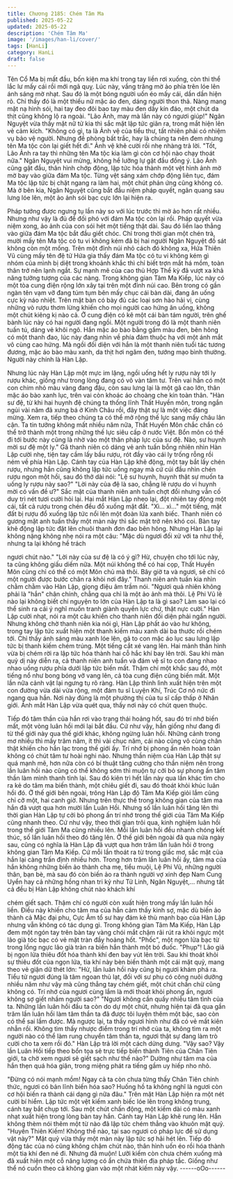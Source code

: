 ```yaml
---
title: Chương 2185: Chém Tâm Ma
published: 2025-05-22
updated: 2025-05-22
description: 'Chém Tâm Ma'
image: '/images/han-li/cover/'
tags: [HanLi]
category: HanLi
draft: false
---
```


Tên Cổ Ma bị mất đầu, bốn kiện ma khí trong tay liền rơi xuống,
còn thi thể lắc lư mấy cái rồi mới ngã quỵ.
Lúc này, vầng trăng mờ ảo phía trên lóe lên ánh sáng mờ nhạt.
Sau đó là một bóng người uốn éo mấy cái, dần dần hiện rõ. Chỉ
thấy đó là một thiếu nữ mặc áo đen, dáng người thon thả.
Nàng mang mặt nạ hình sói, hai tay đeo đôi bao tay màu đen dầy
kín đáo, một chút da thịt cũng không lộ ra ngoài.
"Lão Ảnh, may mà lần này có ngươi giúp!"
Ngân Nguyệt vừa thấy mặt nữ tử kia thì sắc mặt lập tức giãn ra,
trong mắt hiện lên vẻ cảm kích.
"Không có gì, ta là Ảnh vệ của tiểu thư, tất nhiên phải có nhiệm vụ
bảo vệ người. Nhưng đề phòng bất trắc, hay là chúng ta nên đem
nhưng tên Ma tộc còn lại giết hết đi." Ảnh vệ khẽ cười rồi nhẹ
nhàng trả lời.
"Tốt, Lão Ảnh ra tay thì những tên Ma tộc kia làm gì còn cơ hội
nào chạy thoát nữa." Ngân Nguyệt vui mừng, không hề lưỡng lự
gật đầu đồng ý.
Lão Ảnh cũng gật đầu, thân hình chớp động, lập tức hóa thành
một vệt hình ảnh mờ mờ bay vào giữa đám Ma tộc.
Từng vệt sáng xám chớp động liên tục, đám Ma tộc lập tức bị
chặt ngang ra làm hai, một chút phản ứng cũng không có.
Mà ở bên kia, Ngân Nguyệt cũng bắt đầu niệm pháp quyết, ngân
quang sau lưng lóe lên, một ảo ảnh sói bạc cực lớn lại hiện ra.

Pháp tướng được ngưng tụ lần này so với lúc trước thì mờ ảo
hơn rất nhiều. Nhưng như vậy là đủ để đối phó với đám Ma tộc
còn lại rồi.
Pháp quyết vừa niệm xong, ảo ảnh của con sói hét một tiếng thật
dài. Sau đó liền lao thẳng vào giữa đám Ma tộc bắt đầu giết chóc.
Chỉ trong thời gian một chén trà, mười mấy tên Ma tộc có tu vi
không kém đã bị hai người Ngân Nguyệt đồ sát không còn một
mống.
Trên một đỉnh núi nhỏ cách đó không xa, Hứa Thiên Vũ cùng mấy
tên đệ tử Hứa gia thấy đám Ma tộc có tu vi không kém gì nhóm
của mình bị diệt trong khoảnh khắc thì chỉ biết trợn mắt há mồm,
toàn thân trở nên lạnh ngắt.
Sự mạnh mẽ của cao thủ Hợp Thể kỳ đã vượt xa khả năng tưởng
tượng của các nàng.
Trong không gian Tâm Ma Kiếp, lúc này có một tòa cung điện
rộng lớn xây tại trên một đỉnh núi cao. Bên trong có gần ngàn tên
vạm vỡ đang túm tụm bên mấy chục cái bàn dài, đang ăn uống
cực kỳ náo nhiệt.
Trên mặt bàn có bày đủ các loại sơn hào hải vị, cùng những vò
rượu thơm lừng khiến cho mọi người cao hứng ăn uống, không
một chút kiêng kị nào cả.
Ở cung điện có kê một cái bàn tám người, trên ghế bành lúc này
có hai người đang ngồi.
Một người trong đó là một thanh niên tuấn tú, dáng vẻ khôi ngô.
Hắn mặc áo bào bằng gấm màu đen, bên hông có một thanh đao,
lúc này đang nhìn về phía đám thuộc hạ với một ánh mắt vô cùng
cao hứng.
Mà ngồi đối diện với hắn là một thanh niên tuổi tác tương đương,
mặc áo bào màu xanh, da thịt hơi ngăm đen, tướng mạo bình
thường. Người này chính là Hàn Lập.

Nhưng lúc này Hàn Lập một mực im lặng, ngồi uống hết ly rượu
này tới ly rượu khác, giống như trong lòng đang có vô vàn tâm tư.
Trên vai hắn có một con chim nhỏ màu vàng đang đậu, còn sau
lưng lại là một gã cao lớn, thân mặc áo bào xanh lục, trên vai còn
khoác áo choàng che kín toàn thân.
"Hàn sư đệ, từ khi hai huynh đệ chúng ta thống lĩnh Thất Huyền
môn, trong ngắn ngủi vài năm đã xưng bá ở Kinh Châu rồi, đây
thật sự là một việc đáng mừng. Xem ra, tiếp theo chúng ta có thể
mở rộng thế lực sang mấy châu lân cận. Ta tin tưởng không mất
nhiều năm nữa, Thất Huyền Môn chắc chắn có thể trở thành một
trong những thế lực siêu cấp ở nước Việt. Bổn môn có thể đi tới
bước này cũng là nhờ vào một thân pháp lực của sư đệ. Nào, sư
huynh mời sư đệ một ly." Gã thanh niên có dáng vẻ anh tuấn bỗng
nhiên nhìn Hàn Lập cười nhẹ, tiện tay cầm lấy bầu rượu, rót đầy
vào cái ly trống rỗng rồi ném về phía Hàn Lập.
Cánh tay của Hàn Lập khẽ động, một tay bắt lấy chén rượu,
nhưng hắn cũng không lập tức uống ngay mà cứ cúi đầu nhìn
chén rượu ngon một hồi, sau đó thở dài nói:
"Lệ sư huynh, huynh thật sự muốn ta uống ly rượu này sao?"
"Lời này của đệ là sao, chẳng lẽ rượu do vi huynh mời có vấn đề
ư?" Sắc mặt của thanh niên anh tuấn chợt đổi nhưng vẫn cố duy
trì nét tươi cười hỏi lại.
Hai mắt Hàn Lập nheo lại, đột nhiên tay động một cái, tất cả rượu
trong chén đều đổ xuống mặt đất.
"Xì… xì…" một tiếng, mặt đất bị rượu đổ xuống lập tức nổi lên
một đoàn lửa xanh biếc.
Thanh niên có gương mặt anh tuấn thấy một màn này thì sắc mặt
trở nên khó coi. Bàn tay khẽ động lập tức đặt lên chuôi thanh đơn
đao bên hông.
Nhưng Hàn Lập lại không nặng không nhẹ nói ra một câu:
"Mặc dù ngươi đối xử với ta như thế, nhưng ta lại không hề trách

ngươi chút nào."
"Lời này của sư đệ là có ý gì? Hừ, chuyện cho tới lúc này, ta cũng
không giấu diếm nữa. Một núi không thể có hai cọp, Thất Huyền
Môn cũng chỉ có thể có một Môn chủ mà thôi. Bây giờ ta và
ngươi, sẽ chỉ có một người được bước chân ra khỏi nơi đây."
Thanh niên anh tuấn kia nhìn chằm chằm vào Hàn Lập, giọng
điệu âm trầm nói.
"Ngươi quả nhiên không phải là "hắn" chân chính, chẳng qua chỉ
là một ảo ảnh mà thôi. Lệ Phi Vũ lẽ nào lại không biết chí nguyện
to lớn của Hàn Lập ta là gì sao? Làm sao lại có thể sinh ra cái ý
nghĩ muốn tranh giành quyền lực chứ, thật nực cười." Hàn Lập
cười nhạt, nói ra một câu khiến cho thanh niên đối diện phải ngẩn
người.
Nhưng không chờ thanh niên kia nói gì, Hàn Lập phất áo vào hư
không, trong tay lập tức xuất hiện một thanh kiếm màu xanh dài
ba thước rồi chém tới.
Chỉ thấy ánh sáng màu xanh lóe lên, gã to con mặc áo lục sau
lưng lập tức bị thanh kiếm chém trúng.
Một tiếng cắt xé vang lên.
Hai mảnh thân hình vừa bị chém rời ra lập tức hóa thành hai cỗ
hắc khí bay lên trời.
Sau khi màn quỷ dị này diễn ra, cả thanh niên anh tuấn và đám vệ
sĩ to con đang nhao nhao uống rượu phía dưới lập tức biến mất.
Thậm chí một khắc sau đó, một tiếng nổ như bong bóng vỡ vang
lên, cả tòa cung điện cũng biến mất.
Một lần nữa cảnh vật lại ngưng tụ rõ ràng. Hàn Lập thình lình xuất
hiện trên một con đường vừa dài vừa rộng, một đám tu sĩ Luyện
Khí, Trúc Cơ nô nức đi ngang qua hắn.
Nơi này đúng là một phường thị của tu sĩ cấp thấp ở Nhân giới.
Ánh mắt Hàn Lập vừa quét qua, thấy nơi này có chút quen thuộc.

Tiếp đó tâm thần của hắn rơi vào trạng thái hoảng hốt, sau đó trí
nhớ biến mất, một vòng luân hồi mới lại bắt đầu.
Cứ như vậy, hắn giống như đang đi từ thế giới này qua thế giới
khác, không ngừng luân hồi.
Những cảnh trong mơ nhiều thì mấy trăm năm, ít thì vài chục
năm, cái nào cũng vô cùng chân thật khiến cho hắn lạc trong thế
giới ấy. Trí nhớ bị phong ấn nên hoàn toàn không có chút tâm tư
hoài nghi nào.
Nhưng thần niệm của Hàn Lập thật sự quá mạnh mẽ, hơn nữa
còn có bí thuật tăng cường cho thần niệm nên trong lần luân hồi
nào cũng có thể không sớm thì muộn tự cởi bỏ sự phong ấn tâm
thần làm mình thanh tỉnh lại. Sau đó kiên trì hết lần này qua lần
khác tìm cho ra kẻ do tâm ma biến thành, một chiêu giết đi, sau
đó thoát khỏi khúc luân hồi đó.
Ở thế giới bên ngoài, trông Hàn Lập độ Tâm Ma Kiếp giỏi lắm
cũng chỉ cỡ một, hai canh giờ. Nhưng trên thực thế trong không
gian của tâm ma hắn đã vượt qua hơn mười lần Luân Hồi.
Nhưng số lần luân hồi tăng lên thì thời gian Hàn Lập tự cởi bỏ
phong ấn trí nhớ trong thế giới của Tâm Ma Kiếp cũng nhanh
theo.
Cứ như vậy, theo thời gian trôi qua, kinh nghiệm luân hồi trong
thế giới Tâm Ma cũng nhiều lên. Mỗi lần luân hồi đều nhanh
chóng kết thúc, số lần luân hồi theo đó tăng lên.
Ở thế giới bên ngoài đã qua nửa ngày sau, cũng có nghĩa là Hàn
Lập đã vượt qua hơn trăm lần luân hồi ở trong không gian Tâm
Ma Kiếp. Cứ mỗi lần thoát ra từ trong giấc mơ, sắc mặt của hắn
lại càng trấn định nhiều hơn.
Trong hơn trăm lần luân hồi ấy, tâm ma của hắn không những
biến ảo thành cha mẹ, tiểu muội, Lệ Phi Vũ, những người thân,
bạn bè, mà sau đó còn biến ảo ra thành người vợ xinh đẹp Nam
Cung Uyển hay cả những hồng nhan tri kỷ như Tử Linh, Ngân
Nguyệt,… nhưng tất cả đều bị Hàn Lập không chút nào khách khí

chém giết sạch.
Thậm chí có người còn xuất hiện trong mấy lần luân hồi liền.
Điều này khiến cho tâm ma của hắn cảm thấy kinh sợ, mặc dù
biến ảo thành cả Mặc đại phu, Cực Âm tổ sư hay đám kẻ thù
mạnh bạo của Hàn Lập nhưng vẫn không có tác dụng gì.
Trong không gian Tâm Ma Kiếp, Hàn Lập đem một ngón tay trên
bàn tay vàng chói mắt chậm rãi rút ra khỏi ngực một lão già tóc
bạc có vẻ mặt tràn đầy hoảng hốt.
"Phốc", một ngọn lửa bạc từ trong lồng ngực lão già tràn ra biến
hắn thành một bó đuốc.
"Phụp"!
Lão giả bị ngọn lửa thiêu đốt hóa thành khí đen bay vút lên trời.
Sau khi thoát khỏi sự thiêu đốt của ngọn lứa, tia khí này bèn biến
thành một cái mặt quỷ, mang theo vẻ giận dữ thét lớn:
"Hừ, lần luân hồi này cũng bị ngươi khám phá ra. Tiểu tử ngươi
đúng là tâm ngoan thủ lạt, đối với sư phụ có công nuôi dưỡng
nhiều năm như vậy mà cũng thẳng tay chém giết, một chút chần
chừ cũng không có. Trí nhớ của ngươi cùng lắm là mới thoát khỏi
phong ấn, ngươi không sợ giết nhầm người sao?"
"Ngươi không cần quấy nhiễu tâm tình của ta. Những lần luân hồi
đầu ta còn do dự một chút, nhưng hiện tại đã qua gần trăm lần
luân hồi làm tâm thần ta đã được tôi luyện thêm một bậc, sao còn
có thể sai lầm được. Mà ngược lại, ta thấy ngươi hình như đã có
vẻ mất kiên nhẫn rồi. Không tìm thấy nhược điểm trong trí nhớ
của ta, không tìm ra một người nào có thể làm rung chuyển tâm
thần ta, ngươi thật sự đang làm trò cười cho ta xem rồi đó." Hàn
Lập trả lời một cách dửng dưng.
"Vậy sao? Vậy lần Luân Hồi tiếp theo bổn tọa sẽ trực tiếp biến
thành Tiên của Chân Tiên giới, ta chờ xem ngươi sẽ giết sạch như
thế nào?" Dường như tâm ma của hắn thẹn quá hóa giận, trong
miệng phát ra tiếng gầm uy hiếp nho nhỏ.

"Đừng có nói mạnh mồm! Ngay cả ta còn chưa từng thấy Chân
Tiên chính thức, ngươi có bản lĩnh biến hóa sao? Huống hồ ta
không nghĩ là ngươi còn cơ hội biến ra thành cái dạng gì nữa
đâu." Trên mặt Hàn Lập hiện ra một nét cười bí hiểm. Lập tức một
vệt kiếm xanh biếc lóe lên trong không trung, cánh tay bắt chụp
tới.
Sau một chút chấn động, một kiếm dài có màu xanh nhạt xuất
hiện trong lòng bàn tay hắn.
Cánh tay Hàn Lập khẽ rung lên. Hắn không thèm nói thêm một từ
nào đã lập tức chém thẳng vào khuôn mặt quỷ.
"Huyền Thiên Kiếm! Không thể nào, tại sao ngươi có pháp lực để
sử dụng vật này?" Mặt quỷ vừa thấy một màn này lập tức sợ hãi
hét lên. Tiếp đó động tác của nó cũng không chậm chút nào, thân
hình uốn éo rồi hóa thành một tia khí đen né đi.
Nhưng đã muộn!
Lưỡi kiếm còn chưa chém xuống mà đã xuất hiện một cỗ năng
lượng có ẩn chứa thiên địa pháp tắc. Giống như thể nó cuốn theo
cả không gian vào một nhát kiếm này vậy.
------oOo------
